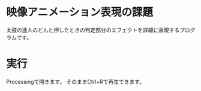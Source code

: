 # 映像アニメーション表現の課題

太鼓の達人のどんと押したときの判定部分のエフェクトを詳細に表現するプログラムです。

# 実行

Processingで開きます。
そのままCtrl+Rで再生できます。